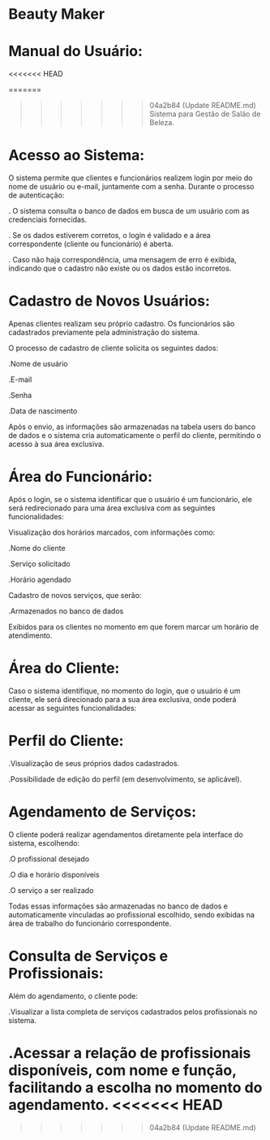 # Beauty Maker
# Manual do Usuário:
<<<<<<< HEAD

=======
>>>>>>> 04a2b84 (Update README.md)
Sistema para Gestão de Salão de Beleza.

# Acesso ao Sistema:
O sistema permite que clientes e funcionários realizem login por meio do nome de usuário ou e-mail, juntamente com a senha. Durante o processo de autenticação:

. O sistema consulta o banco de dados em busca de um usuário com as credenciais fornecidas.

. Se os dados estiverem corretos, o login é validado e a área correspondente (cliente ou funcionário) é aberta.

. Caso não haja correspondência, uma mensagem de erro é exibida, indicando que o cadastro não existe ou os dados estão incorretos.
# Cadastro de Novos Usuários: 
Apenas clientes realizam seu próprio cadastro. Os funcionários são cadastrados previamente pela administração do sistema.

O processo de cadastro de cliente solicita os seguintes dados:

   .Nome de usuário

   .E-mail

   .Senha

   .Data de nascimento

Após o envio, as informações são armazenadas na tabela users do banco de dados e o sistema cria automaticamente o perfil do cliente, permitindo o acesso à sua área exclusiva.

# Área do Funcionário:
Após o login, se o sistema identificar que o usuário é um funcionário, ele será redirecionado para uma área exclusiva com as seguintes funcionalidades:

Visualização dos horários marcados, com informações como:

   .Nome do cliente

   .Serviço solicitado

   .Horário agendado

Cadastro de novos serviços, que serão:

   .Armazenados no banco de dados

Exibidos para os clientes no momento em que forem marcar um horário de atendimento.

# Área do Cliente:
Caso o sistema identifique, no momento do login, que o usuário é um cliente, ele será direcionado para a sua área exclusiva, onde poderá acessar as seguintes funcionalidades:

  # Perfil do Cliente:
  .Visualização de seus próprios dados cadastrados.

  .Possibilidade de edição do perfil (em desenvolvimento, se aplicável).

  # Agendamento de Serviços:
  O cliente poderá realizar agendamentos diretamente pela interface do sistema, escolhendo:

   .O profissional desejado

   .O dia e horário disponíveis

   .O serviço a ser realizado

  Todas essas informações são armazenadas no banco de dados e automaticamente vinculadas ao profissional escolhido, sendo exibidas na área de trabalho do funcionário correspondente.

  # Consulta de Serviços e Profissionais:
  Além do agendamento, o cliente pode:

  .Visualizar a lista completa de serviços cadastrados pelos profissionais no sistema.

  .Acessar a relação de profissionais disponíveis, com nome e função, facilitando a escolha no momento do agendamento.
<<<<<<< HEAD
=======
  
>>>>>>> 04a2b84 (Update README.md)
